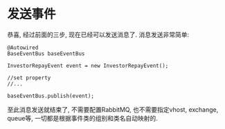 # 发送事件

恭喜, 经过前面的三步, 现在已经可以发送消息了. 消息发送非常简单: 

```
@Autowired 
BaseEventBus baseEventBus

InvestorRepayEvent event = new InvestorRepayEvent();

//set property
//...

baseEventBus.publish(event);

```

至此消息发送就结束了, 不需要配置RabbitMQ, 也不需要指定vhost, exchange, queue等, 一切都是根据事件类的组别和类名自动映射的.

